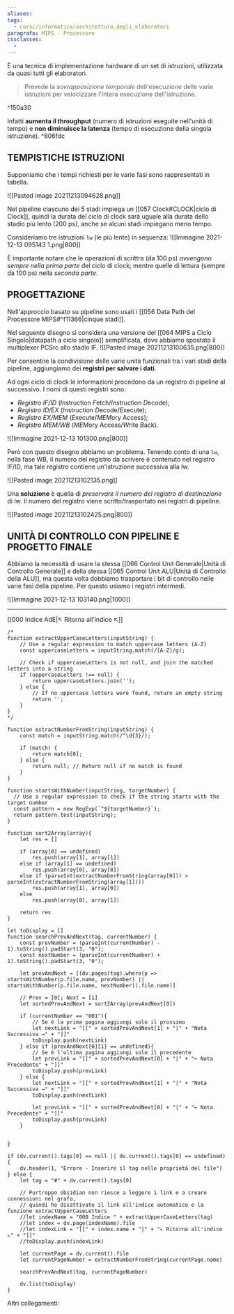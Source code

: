 ```yaml
---
aliases: 
tags:
  - corsi/informatica/architettura_degli_elaboratori
paragrafo: MIPS - Processore
cssclasses:
  - 
---
```

È una tecnica di implementazione hardware di un set di istruzioni, utilizzata da quasi tutti gli elaboratori.

>Prevede la *sovrapposizione temporale* dell'esecuzione delle varie istruzioni per velocizzare l'intera esecuzione dell'istruzione.

^150a30

Infatti **aumenta il throughput** (numero di istruzioni eseguite nell'unità di tempo) e **non diminuisce la latenza** (tempo di esecuzione della singola istruzione). ^806fdc

## TEMPISTICHE ISTRUZIONI
Supponiamo che i tempi richiesti per le varie fasi sono rappresentati in tabella.

![[Pasted image 20211213094628.png]]

Nel pipeline ciascuno dei 5 stadi impiega un [[057 Clock#CLOCK|ciclo di Clock]], quindi la durata del ciclo di clock sarà uguale alla durata dello stadio più lento (200 ps), anche se alcuni stadi impiegano meno tempo.

Consideriamo tre istruzioni `lw` (le più lente) in sequenza:
![[Immagine 2021-12-13 095143 1.png|800]]

È importante notare che le operazioni di scrittra (da 100 ps) *avvengono sempre nella prima parte* del ciclo di clock; mentre quelle di lettura (sempre da 100 ps) nella *seconda parte*.

## PROGETTAZIONE

Nell'approccio basato su pipeline sono usati i [[056 Data Path del Processore MIPS#^f11366|cinque stadi]].

Nel seguente disegno si considera una versione del [[064 MIPS a Ciclo Singolo|datapath a ciclo singolo]] semplificata, dove abbiamo spostato il multiplexer PCSrc allo stadio IF.
![[Pasted image 20211213100635.png|800]]

Per consentire la condivisione delle varie unità funzionali tra i vari stadi della pipeline, aggiungiamo dei **registri per salvare i dati**.

Ad ogni ciclo di clock le informazioni procedono da un registro di pipeline al successivo. I nomi di questi registri sono:
- *Registro IF/ID* (*I*nstruction *F*etch/*I*nstruction *D*ecode);
- *Registro ID/EX* (*I*nstruction *D*ecode/*E*xecute);
- *Registro EX/MEM* (*E*xecute/*MEM*ory Access);
- *Registro MEM/WB* (*MEM*ory Access/*W*rite *B*ack).

![[Immagine 2021-12-13 101300.png|800]]

Però con questo disegno abbiamo un problema. 
Tenendo conto di una `lw`, nella fase WB, il numero del registro da scrivere è contenuto nel registro IF/ID, ma tale registro contiene un'istruzione successiva alla lw.

![[Pasted image 20211213102135.png]]

Una **soluzione** è quella di *preservare il numero del registro di destinazione* di lw. Il numero del registro viene scritto/trasportato nei registri di pipeline.

![[Pasted image 20211213102425.png|800]]

## UNITÀ DI CONTROLLO CON PIPELINE E PROGETTO FINALE

Abbiamo la necessità di usare la stessa [[066 Control Unit Generale|Unità di Controllo Generale]] e della stessa [[065 Control Unit ALU|Unità di Controllo della ALU]], ma questa volta dobbiamo trasportare i bit di controllo nelle varie fasi della pipeline. Per questo usiamo i registri intermedi.

![[Immagine 2021-12-13 103140.png|1000]]


___
[[000 Indice AdE|↖ Ritorna all'indice ↖]]

```dataviewjs
/*
function extractUpperCaseLetters(inputString) {
	// Use a regular expression to match uppercase letters (A-Z)
	const uppercaseLetters = inputString.match(/[A-Z]/g);
	
	// Check if uppercaseLetters is not null, and join the matched letters into a string
	if (uppercaseLetters !== null) {
		return uppercaseLetters.join('');
	} else {
	    // If no uppercase letters were found, return an empty string
	    return '';
	}
}
*/

function extractNumberFromString(inputString) {
	const match = inputString.match(/^\d{3}/);
	
	if (match) {
		return match[0];
	} else {
		return null; // Return null if no match is found
	}
}

function startsWithNumber(inputString, targetNumber) {
  // Use a regular expression to check if the string starts with the target number
  const pattern = new RegExp(`^${targetNumber}`);
  return pattern.test(inputString);
}

function sort2Array(array){
	let res = []
	
	if (array[0] == undefined)
		res.push(array[1], array[1])
	else if (array[1] == undefined)
		res.push(array[0], array[0])
	else if (parseInt(extractNumberFromString(array[0])) > parseInt(extractNumberFromString(array[1])))
		res.push(array[1], array[0])
	else
		res.push(array[0], array[1])
	
	return res
}

let toDisplay = []
function searchPrevAndNext(tag, currentNumber) {
	const prevNumber = (parseInt(currentNumber) - 1).toString().padStart(3, "0");
	const nextNumber = (parseInt(currentNumber) + 1).toString().padStart(3, "0");
	
	let prevAndNext = [(dv.pages(tag).where(p => startsWithNumber(p.file.name, prevNumber) || startsWithNumber(p.file.name, nextNumber)).file.name)]
	
	// Prev = [0]; Next = [1]
	let sortedPrevAndNext = sort2Array(prevAndNext[0])
	
	if (currentNumber == "001"){ 
		// Se è la prima pagina aggiungi solo il prossimo
		let nextLink = "[[" + sortedPrevAndNext[1] + "|" + "Nota Successiva →" + "]]"
		toDisplay.push(nextLink)
	} else if (prevAndNext[0][1] == undefined){
		// Se è l'ultima pagina aggiungi solo il precedente
		let prevLink = "[[" + sortedPrevAndNext[0] + "|" + "← Nota Precedente" + "]]"
		toDisplay.push(prevLink)
	} else {
		let nextLink = "[[" + sortedPrevAndNext[1] + "|" + "Nota Successiva →" + "]]"
		toDisplay.push(nextLink)
		
		let prevLink = "[[" + sortedPrevAndNext[0] + "|" + "← Nota Precedente" + "]]"
		toDisplay.push(prevLink)
	}
	
	
}

if (dv.current().tags[0] == null || dv.current().tags[0] == undefined){
	dv.header(1, "Errore - Inserire il tag nelle proprietà del file")
} else {
	let tag = "#" + dv.current().tags[0]

	// Purtroppo obsidian non riesce a leggere i link e a creare connessioni nel grafo,
	// quindi ho disattivato il link all'indice automatico e la funzione extractUpperCaseLetters
	//let indexName = "000 Indice " + extractUpperCaseLetters(tag)
	//let index = dv.page(indexName).file
	//let indexLink = "[[" + index.name + "|" + "↖ Ritorna all'indice ↖" + "]]"
	//toDisplay.push(indexLink)
	
	let currentPage = dv.current().file
	let currentPageNumber = extractNumberFromString(currentPage.name)
	
	searchPrevAndNext(tag, currentPageNumber)
	
	dv.list(toDisplay)
}
```

Altri collegamenti: 